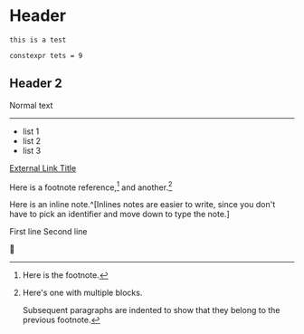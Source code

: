 <!-- TITLE: Home -->
<!-- SUBTITLE: A quick summary of Home -->

# Header
`this is a test`

```c_cpp
constexpr tets = 9
```

## Header 2
Normal text



-----

- list 1
- list 2
- list 3

[External Link Title](https://www.google.com/)


Here is a footnote reference,[^1] and another.[^longnote]

[^1]: Here is the footnote.

[^longnote]: Here's one with multiple blocks.

    Subsequent paragraphs are indented to show that they
belong to the previous footnote.


Here is an inline note.^[Inlines notes are easier to write, since
you don't have to pick an identifier and move down to type the
note.]

First line
Second line

:clap:

